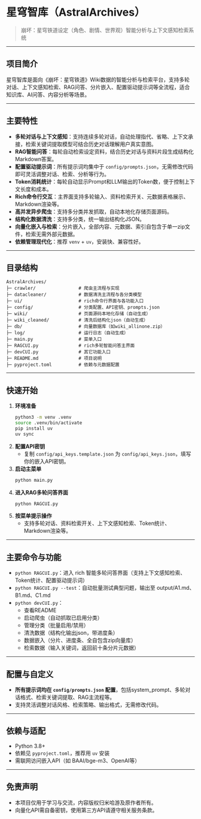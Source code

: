 # 星穹智库（AstralArchives）

> 崩坏：星穹铁道设定（角色、剧情、世界观）智能分析与上下文感知检索系统

---

## 项目简介

星穹智库是面向《崩坏：星穹铁道》Wiki数据的智能分析与检索平台，支持多轮对话、上下文感知检索、RAG问答、分片嵌入、配置驱动提示词等全流程，适合知识库、AI问答、内容分析等场景。

---

## 主要特性

- **多轮对话与上下文感知**：支持连续多轮对话，自动处理指代、省略、上下文承接，检索关键词提取模型可结合历史对话理解用户真实意图。
- **RAG智能问答**：每轮自动检索设定资料，结合历史对话与资料片段生成结构化Markdown答案。
- **配置驱动提示词**：所有提示词均集中于 `config/prompts.json`，无需修改代码即可灵活调整对话、检索、分析等行为。
- **Token消耗统计**：每轮自动显示Prompt和LLM输出的Token数，便于控制上下文长度和成本。
- **Rich命令行交互**：主界面支持多轮输入、资料检索开关、元数据表格展示、Markdown渲染等。
- **高并发异步爬虫**：支持多分类并发抓取，自动本地化存储页面源码。
- **结构化数据清洗**：支持多分类，统一输出结构化JSON。
- **向量化嵌入与检索**：分片嵌入，全部内容、元数据、索引自包含于单一zip文件，检索无需外部元数据。
- **依赖管理现代化**：推荐 `venv` + `uv`，安装快、兼容性好。

---

## 目录结构

```
AstralArchives/
├─ crawler/                # 爬虫主流程与实现
├─ datacleaner/            # 数据清洗主流程与各分类模型
├─ ui/                     # rich命令行界面与各功能入口
├─ config/                 # 分类配置、API密钥、prompts.json
├─ wiki/                   # 页面源码本地化存储（自动生成）
├─ wiki_cleaned/           # 清洗后结构化json（自动生成）
├─ db/                     # 向量数据库（如wiki_allinone.zip）
├─ log/                    # 运行日志（自动生成）
├─ main.py                 # 菜单入口
├─ RAGCUI.py               # rich多轮智能问答主界面
├─ devCUI.py               # 其它功能入口
├─ README.md               # 项目说明
├─ pyproject.toml          # 依赖与元数据配置
```

---

## 快速开始

1. **环境准备**
   ```bash
   python3 -m venv .venv
   source .venv/bin/activate
   pip install uv
   uv sync
   ```
2. **配置API密钥**
   - 复制 `config/api_keys.template.json` 为 `config/api_keys.json`，填写你的嵌入API密钥。
3. **启动主菜单**
   ```bash
   python main.py
   ```
4. **进入RAG多轮问答界面**
   ```bash
   python RAGCUI.py
   ```
5. **按菜单提示操作**
   - 支持多轮对话、资料检索开关、上下文感知检索、Token统计、Markdown渲染等。

---

## 主要命令与功能

- `python RAGCUI.py`：进入 rich 智能多轮问答界面（支持上下文感知检索、Token统计、配置驱动提示词）
- `python RAGCUI.py --test`：自动批量测试典型问题，输出至 output/A1.md、B1.md、C1.md
- `python devCUI.py`：
  - 查看README
  - 启动爬虫（自动抓取已启用分类）
  - 管理分类（批量启用/禁用）
  - 清洗数据（结构化输出json，带进度条）
  - 数据嵌入（分片、进度条、全自包含zip向量库）
  - 检索数据（输入关键词，返回前十条分片元数据）

---

## 配置与自定义

- **所有提示词均在 `config/prompts.json` 配置**，包括system_prompt、多轮对话格式、检索关键词提取、RAG主流程等。
- 支持灵活调整对话风格、检索策略、输出格式，无需修改代码。

---

## 依赖与适配

- Python 3.8+
- 依赖见 `pyproject.toml`，推荐用 `uv` 安装
- 需联网访问嵌入API（如 BAAI/bge-m3、OpenAI等）

---

## 免责声明

- 本项目仅用于学习与交流，内容版权归米哈游及原作者所有。
- 向量化API需自备密钥，使用第三方API请遵守相关服务条款。
